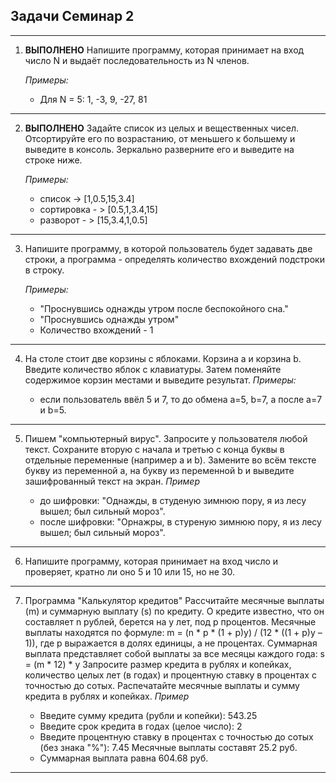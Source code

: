 ## Задачи Семинар 2
---
1. **ВЫПОЛНЕНО** Напишите программу, которая принимает на вход число N и выдаёт последовательность из N членов.

    *Примеры:*

    * Для N = 5: 1, -3, 9, -27, 81
---    
2. **ВЫПОЛНЕНО** Задайте список из целых и вещественных чисел. Отсортируйте его по возрастанию, от меньшего к большему и выведите в консоль. Зеркально разверните его и выведите на строке ниже.

    *Примеры:*

    * список -> [1,0.5,15,3.4]
    * сортировка - > [0.5,1,3.4,15]
    * разворот - > [15,3.4,1,0.5]
---
3. Напишите программу, в которой пользователь будет задавать две строки, а программа - определять количество вхождений подстроки в строку.

    *Примеры:*

    * "Проснувшись однажды утром после беспокойного сна."
    * "Проснувшись однажды утром"
    * Количество вхождений - 1
---
4. На столе стоит две корзины с яблоками. Корзина a и корзина b. Введите количество яблок с клавиатуры. Затем поменяйте содержимое корзин местами и выведите результат.
    *Примеры:*

    * если пользователь ввёл 5 и 7, то до обмена a=5, b=7, а после a=7 и b=5.
---
5. Пишем "компьютерный вирус". Запросите у пользователя любой текст. Сохраните вторую с начала и третью с конца буквы в отдельные переменные (например a и b). Замените во всём тексте букву из переменной a, на букву из переменной b и выведите зашифрованный текст на экран. 
    *Пример*

    * до шифровки: "Однажды, в студеную зимнюю пору, я из лесу вышел; был сильный мороз". 
    * после шифровки: "Орнажры, в стуреную зимнюю пору, я из лесу вышел; был сильный мороз".
---
6. Напишите программу, которая принимает на вход число и проверяет, кратно ли оно 5 и 10 или 15, но не 30.
---
7. Программа "Калькулятор кредитов" Рассчитайте месячные выплаты (m) и суммарную выплату (s) по кредиту. О кредите известно, что он составляет n рублей, берется на y лет, под p процентов. Месячные выплаты находятся по формуле: m = (n * p * (1 + p)y) / (12 * ((1 + p)y – 1)), где p выражается в долях единицы, а не процентах. Суммарная выплата представляет собой выплаты за все месяцы каждого года: s = (m * 12) * y Запросите размер кредита в рублях и копейках, количество целых лет (в годах) и процентную ставку в процентах с точностью до сотых. Распечатайте месячные выплаты и сумму кредита в рублях и копейках.
    *Пример*

    * Введите сумму кредита (рубли и копейки): 543.25
    * Введите срок кредита в годах (целое число): 2
    * Введите процентную ставку в процентах с точностью до сотых (без знака "%"): 7.45 Месячные выплаты составят 25.2 руб. 
    * Суммарная выплата равна 604.68 руб.
---